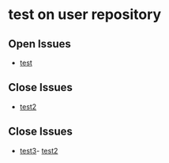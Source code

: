 # test on user repository

## Open Issues
- [test](https://github.com/pasca-l/test/issues/1)
## Close Issues
- [test2](https://github.com/pasca-l/test/issues/2)


## Close Issues
- [test3](https://github.com/pasca-l/test/issues/3)- [test2](https://github.com/pasca-l/test/issues/2)